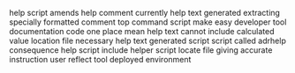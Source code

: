 help script amends help comment currently help text generated extracting specially formatted comment top command script make easy developer tool documentation code one place mean help text cannot include calculated value location file necessary help text generated script script called adrhelp consequence help script include helper script locate file giving accurate instruction user reflect tool deployed environment
